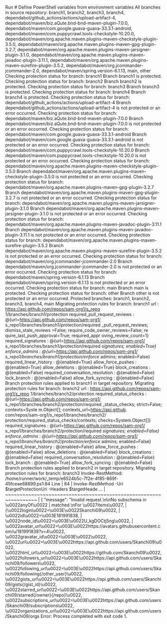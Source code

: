 Run # Define PowerShell variables from environment variables
All branches in source repository: branch1, branch2, branch3, branch4, dependabot/github_actions/actions/upload-artifact-4, dependabot/maven/biz.aQute.bnd-bnd-maven-plugin-7.0.0, dependabot/maven/com.google.guava-guava-33.3.1-android, dependabot/maven/com.puppycrawl.tools-checkstyle-10.20.0, dependabot/maven/org.apache.maven.plugins-maven-checkstyle-plugin-3.5.0, dependabot/maven/org.apache.maven.plugins-maven-gpg-plugin-3.2.7, dependabot/maven/org.apache.maven.plugins-maven-jarsigner-plugin-3.1.0, dependabot/maven/org.apache.maven.plugins-maven-javadoc-plugin-3.11.1, dependabot/maven/org.apache.maven.plugins-maven-surefire-plugin-3.5.2, dependabot/maven/org.jcommander-jcommander-2.0, dependabot/maven/spring.version-6.1.13, main, other
Checking protection status for branch: branch1
Branch branch1 is protected.
Checking protection status for branch: branch2
Branch branch2 is protected.
Checking protection status for branch: branch3
Branch branch3 is protected.
Checking protection status for branch: branch4
Branch branch4 is protected.
Checking protection status for branch: dependabot/github_actions/actions/upload-artifact-4
Branch dependabot/github_actions/actions/upload-artifact-4 is not protected or an error occurred.
Checking protection status for branch: dependabot/maven/biz.aQute.bnd-bnd-maven-plugin-7.0.0
Branch dependabot/maven/biz.aQute.bnd-bnd-maven-plugin-7.0.0 is not protected or an error occurred.
Checking protection status for branch: dependabot/maven/com.google.guava-guava-33.3.1-android
Branch dependabot/maven/com.google.guava-guava-33.3.1-android is not protected or an error occurred.
Checking protection status for branch: dependabot/maven/com.puppycrawl.tools-checkstyle-10.20.0
Branch dependabot/maven/com.puppycrawl.tools-checkstyle-10.20.0 is not protected or an error occurred.
Checking protection status for branch: dependabot/maven/org.apache.maven.plugins-maven-checkstyle-plugin-3.5.0
Branch dependabot/maven/org.apache.maven.plugins-maven-checkstyle-plugin-3.5.0 is not protected or an error occurred.
Checking protection status for branch: dependabot/maven/org.apache.maven.plugins-maven-gpg-plugin-3.2.7
Branch dependabot/maven/org.apache.maven.plugins-maven-gpg-plugin-3.2.7 is not protected or an error occurred.
Checking protection status for branch: dependabot/maven/org.apache.maven.plugins-maven-jarsigner-plugin-3.1.0
Branch dependabot/maven/org.apache.maven.plugins-maven-jarsigner-plugin-3.1.0 is not protected or an error occurred.
Checking protection status for branch: dependabot/maven/org.apache.maven.plugins-maven-javadoc-plugin-3.11.1
Branch dependabot/maven/org.apache.maven.plugins-maven-javadoc-plugin-3.11.1 is not protected or an error occurred.
Checking protection status for branch: dependabot/maven/org.apache.maven.plugins-maven-surefire-plugin-3.5.2
Branch dependabot/maven/org.apache.maven.plugins-maven-surefire-plugin-3.5.2 is not protected or an error occurred.
Checking protection status for branch: dependabot/maven/org.jcommander-jcommander-2.0
Branch dependabot/maven/org.jcommander-jcommander-2.0 is not protected or an error occurred.
Checking protection status for branch: dependabot/maven/spring.version-6.1.13
Branch dependabot/maven/spring.version-6.1.13 is not protected or an error occurred.
Checking protection status for branch: main
Branch main is protected.
Checking protection status for branch: other
Branch other is not protected or an error occurred.
Protected branches: branch1, branch2, branch3, branch4, main
Migrating protection rules for branch: branch1
url                              : https://api.github.com/repos/sam-org1/s_repo
                                   1/branches/branch1/protection
required_pull_request_reviews    : @{url=https://api.github.com/repos/sam-org1/
                                   s_repo1/branches/branch1/protection/required
                                   _pull_request_reviews; dismiss_stale_reviews
                                   =False; require_code_owner_reviews=False; re
                                   quire_last_push_approval=True; required_appr
                                   oving_review_count=1}
required_signatures              : @{url=https://api.github.com/repos/sam-org1/
                                   s_repo1/branches/branch1/protection/required
                                   _signatures; enabled=True}
enforce_admins                   : @{url=https://api.github.com/repos/sam-org1/
                                   s_repo1/branches/branch1/protection/enforce_
                                   admins; enabled=False}
required_linear_history          : @{enabled=True}
allow_force_pushes               : @{enabled=True}
allow_deletions                  : @{enabled=True}
block_creations                  : @{enabled=False}
required_conversation_resolution : @{enabled=False}
lock_branch                      : @{enabled=False}
allow_fork_syncing               : @{enabled=False}
Branch protection rules applied to branch1 in target repository.
Migrating protection rules for branch: branch2
url                              : https://api.github.com/repos/sam-org1/s_repo
                                   1/branches/branch2/protection
required_status_checks           : @{url=https://api.github.com/repos/sam-org1/
                                   s_repo1/branches/branch2/protection/required
                                   _status_checks; strict=False; contexts=Syste
                                   m.Object[]; contexts_url=https://api.github.
                                   com/repos/sam-org1/s_repo1/branches/branch2/
                                   protection/required_status_checks/contexts; 
                                   checks=System.Object[]}
required_signatures              : @{url=https://api.github.com/repos/sam-org1/
                                   s_repo1/branches/branch2/protection/required
                                   _signatures; enabled=False}
enforce_admins                   : @{url=https://api.github.com/repos/sam-org1/
                                   s_repo1/branches/branch2/protection/enforce_
                                   admins; enabled=False}
required_linear_history          : @{enabled=False}
allow_force_pushes               : @{enabled=False}
allow_deletions                  : @{enabled=False}
block_creations                  : @{enabled=False}
required_conversation_resolution : @{enabled=False}
lock_branch                      : @{enabled=True}
allow_fork_syncing               : @{enabled=False}
Branch protection rules applied to branch2 in target repository.
Migrating protection rules for branch: branch3
Invoke-RestMethod: /home/runner/work/_temp/e6524b5c-7f2e-4f85-869f-45fceae68899.ps1:84
Line |
  84 |      Invoke-RestMethod -Uri $targetProtectionUri -Headers $targetHeade …
     |      ~~~~~~~~~~~~~~~~~~~~~~~~~~~~~~~~~~~~~~~~~~~~~~~~~~~~~~~~~~~~~~~~~
     |  {   "message": "Invalid request.\n\nNo subschema in \u0022anyOf\u0022
     | matched.\nFor \u0027items\u0027,
     | {\u0022login\u0022=\u003E\u0022Skanchi09\u0022,
     | \u0022id\u0022=\u003E181991838,
     | \u0022node_id\u0022=\u003E\u0022U_kgDOCtj5ng\u0022,
     | \u0022avatar_url\u0022=\u003E\u0022https://avatars.githubusercontent.com/u/181991838?v=4\u0022, \u0022gravatar_id\u0022=\u003E\u0022\u0022, \u0022url\u0022=\u003E\u0022https://api.github.com/users/Skanchi09\u0022, \u0022html_url\u0022=\u003E\u0022https://github.com/Skanchi09\u0022, \u0022followers_url\u0022=\u003E\u0022https://api.github.com/users/Skanchi09/followers\u0022, \u0022following_url\u0022=\u003E\u0022https://api.github.com/users/Skanchi09/following{/other_user}\u0022, \u0022gists_url\u0022=\u003E\u0022https://api.github.com/users/Skanchi09/gists{/gist_id}\u0022, \u0022starred_url\u0022=\u003E\u0022https://api.github.com/users/Skanchi09/starred{/owner}{/repo}\u0022, \u0022subscriptions_url\u0022=\u003E\u0022https://api.github.com/users/Skanchi09/subscriptions\u0022, \u0022organizations_url\u0022=\u003E\u0022https://api.github.com/users/Skanchi09/orgs
Error: Process completed with exit code 1.
